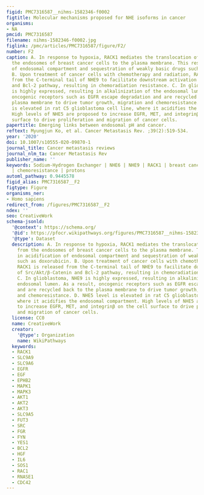 ```yaml
---
figid: PMC7316587__nihms-1582346-f0002
figtitle: Molecular mechanisms proposed for NHE isoforms in cancer
organisms:
- NA
pmcid: PMC7316587
filename: nihms-1582346-f0002.jpg
figlink: /pmc/articles/PMC7316587/figure/F2/
number: F2
caption: A. In response to hypoxia, RACK1 mediates the translocation of NHE6 from
  the endosomes of breast cancer cells to the plasma membrane. This results in acidification
  of endosomal compartment and sequestration of weakly basic drugs such as doxorubicin.
  B. Upon treatment of cancer cells with chemotherapy and radiation, RACK1 is released
  from the C-terminal tail of NHE9 to facilitate downstream activation of Src/Akt/β-Catenin
  and Bcl-2 pathway, resulting in chemoradiation resistance. C. In glioblastoma, NHE9
  is highly expressed, resulting in alkalinization of the endosomal lumen. As a result,
  oncogenic receptors such as EGFR escape degradation and are recycled back to the
  plasma membrane to drive tumor growth, migration and chemoresistance. D. NHE5 level
  is elevated in rat C5 glioblastoma cell line, where it acidifies the endosomal compartment.
  High levels of NHE5 are proposed to increase EGFR, MET, and integrinβ on the cell
  surface to drive proliferation and migration of cancer cells.
papertitle: Emerging links between endosomal pH and cancer.
reftext: Myungjun Ko, et al. Cancer Metastasis Rev. ;39(2):519-534.
year: '2020'
doi: 10.1007/s10555-020-09870-1
journal_title: Cancer metastasis reviews
journal_nlm_ta: Cancer Metastasis Rev
publisher_name: ''
keywords: Sodium-Hydrogen Exchanger | NHE6 | NHE9 | RACK1 | breast cancer | glioblastoma
  | chemoresistance | protons
automl_pathway: 0.9445578
figid_alias: PMC7316587__F2
figtype: Figure
organisms_ner:
- Homo sapiens
redirect_from: /figures/PMC7316587__F2
ndex: ''
seo: CreativeWork
schema-jsonld:
  '@context': https://schema.org/
  '@id': https://pfocr.wikipathways.org/figures/PMC7316587__nihms-1582346-f0002.html
  '@type': Dataset
  description: A. In response to hypoxia, RACK1 mediates the translocation of NHE6
    from the endosomes of breast cancer cells to the plasma membrane. This results
    in acidification of endosomal compartment and sequestration of weakly basic drugs
    such as doxorubicin. B. Upon treatment of cancer cells with chemotherapy and radiation,
    RACK1 is released from the C-terminal tail of NHE9 to facilitate downstream activation
    of Src/Akt/β-Catenin and Bcl-2 pathway, resulting in chemoradiation resistance.
    C. In glioblastoma, NHE9 is highly expressed, resulting in alkalinization of the
    endosomal lumen. As a result, oncogenic receptors such as EGFR escape degradation
    and are recycled back to the plasma membrane to drive tumor growth, migration
    and chemoresistance. D. NHE5 level is elevated in rat C5 glioblastoma cell line,
    where it acidifies the endosomal compartment. High levels of NHE5 are proposed
    to increase EGFR, MET, and integrinβ on the cell surface to drive proliferation
    and migration of cancer cells.
  license: CC0
  name: CreativeWork
  creator:
    '@type': Organization
    name: WikiPathways
  keywords:
  - RACK1
  - SLC9A9
  - SLC9A6
  - EGFR
  - EGF
  - EPHB2
  - MAPK1
  - MAPK3
  - AKT1
  - AKT2
  - AKT3
  - SLC9A5
  - FUT3
  - SRC
  - FGR
  - FYN
  - YES1
  - BCL2
  - HGF
  - IL6
  - SOS1
  - RAC1
  - RNASE1
  - CDC42
---
```

